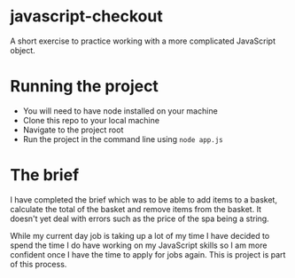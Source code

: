 # javascript-checkout

A short exercise to practice working with a more complicated JavaScript object. 

# Running the project

- You will need to have node installed on your machine
- Clone this repo to your local machine
- Navigate to the project root
- Run the project in the command line using `node app.js`

# The brief

I have completed the brief which was to be able to add items to a basket, calculate the total of the basket and remove items from the basket. It doesn't yet deal with errors such as the price of the spa being a string.

While my current day job is taking up a lot of my time I have decided to spend the time I do have working on my JavaScript skills so I am more confident once I have the time to apply for jobs again. This is project is part of this process.
